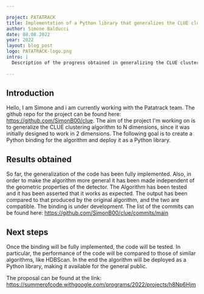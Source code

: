```yaml
---

project: PATATRACK
title: Implementation of a Python library that generalizes the CLUE clustering algorithm
author: Simone Balducci
date: 08.08.2022
year: 2022
layout: blog_post
logo: PATATRACK-logo.png
intro: |
  Description of the progress obtained in generalizing the CLUE clustering algorithm to N dimensions and binding it with Python.
  
---
```

  
## Introduction
Hello, I am Simone and i am currently working with the Patatrack team. The github repo for the project can be found here: https://github.com/SimonB00/clue.
The aim of the project I'm working on is to generalize the CLUE clustering algorithm to N dimensions, since it was initially designed to work in 
2 dimensions. The following goal is to create a Python binding for the algorithm and deploy it as a Python library.
  
## Results obtained
So far, the generalization of the code has been fully implemented. Also, in order to make the algorithm more general it has been made independent of the
geometric properties of the detector.
The Algorithm has been tested and it has been asserted that it works as expected. The output has been compared to that produced by the original algorithm,
and the two are compatible.
The binding is under development.
The list of the commits can be found here: https://github.com/SimonB00/clue/commits/main
  
## Next steps
Once the binding will be fully implemented, the code will be tested. In particular, the performance of the code will be compared to those of similar 
algorithms, like HDBScan. 
In the end the algorithm will be deployed as a Python library, making it available for the general public.

The proposal can be found at the link: https://summerofcode.withgoogle.com/programs/2022/projects/h8Np6Hjm

